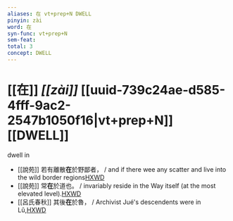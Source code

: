 ```yaml
---
aliases: 在 vt+prep+N DWELL
pinyin: zài
word: 在
syn-func: vt+prep+N
sem-feat: 
total: 3
concept: DWELL 
---
```

# [[在]] *[[zài]]*  [[uuid-739c24ae-d585-4fff-9ac2-2547b1050f16|vt+prep+N]] [[DWELL]]
dwell in
 - [[說苑]] 若有離散**在**於野鄙者， / and if there wee any scatter and live into the wild border regions[HXWD](https://hxwd.org/textview.html?location=CH1a0907_CHANT_002-14a.54)
 - [[說苑]] 常**在**於道也。
                     / invariably reside in the Way itself (at the most elevated level).[HXWD](https://hxwd.org/textview.html?location=CH1a0907_CHANT_002-2a.16)
 - [[呂氏春秋]] 其後**在**於魯， / Archivist Jué's descendents were in Lǔ,[HXWD](https://hxwd.org/textview.html?location=KR3j0009_tls_002-26a.7)